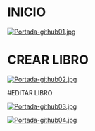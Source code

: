 # INICIO

[![Portada-github01.jpg](https://i.postimg.cc/qMXn60CF/Portada-github01.jpg)](https://postimg.cc/qzqgWPwc)

# CREAR LIBRO

[![Portada-github02.jpg](https://i.postimg.cc/6QGpRLmQ/Portada-github02.jpg)](https://postimg.cc/8FNGgWD8)

#EDITAR LIBRO

[![Portada-github03.jpg](https://i.postimg.cc/prr7hksG/Portada-github03.jpg)](https://postimg.cc/Mfktg02V)

[![Portada-github04.jpg](https://i.postimg.cc/vZCQQxZw/Portada-github04.jpg)](https://postimg.cc/K1rXfzT0)
